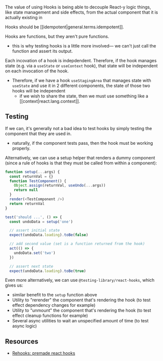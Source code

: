 
The value of using Hooks is being able to decouple React-y logic things, like state management and side effects, from the actual component that it is actually existing in

Hooks should be [[idempotent|general.terms.idempotent]].

Hooks are functions, but they aren't pure functions.
- this is why testing hooks is a little more involved— we can't just call the function and assert its output.

Each incovation of a hook is indepdendent. Therefore, if the hook manages state (e.g. via a `useState` or `useContext` hook), that state will be independent on each invocation of the hook.
- Therefore, if we have a hook `useStagingArea` that manages state with `useState` and use it in 2 different components, the state of those two hooks will be independent
  - if we wish to share the state, then we must use something like a [[context|react.lang.context]].

## Testing
If we can, it's generally not a bad idea to test hooks by simply testing the component that they are used in.
- naturally, if the component tests pass, then the hook must be working properly.

Alternatively, we can use a setup helper that renders a dummy component (since a rule of hooks is that they must be called from within a component):
```js
function setup(...args) {
  const returnVal = {}
  function TestComponent() {
    Object.assign(returnVal, useUndo(...args))
    return null
  }
  render(<TestComponent />)
  return returnVal
}

test('should ...', () => {
  const undoData = setup('one')

  // assert initial state
  expect(undoData.loading).toBe(false)

  // add second value (set is a function returned from the hook)
  act(() => {
    undoData.set('two')
  })

  // assert next state
  expect(undoData.loading).toBe(true)
```

Even more alternatively, we can use `@testing-library/react-hooks`, which gives us:
- similar benefit to the `setup` function above
- Utility to "rerender" the component that's rendering the hook (to test effect dependency changes for example)
- Utility to "unmount" the component that's rendering the hook (to test effect cleanup functions for example)
- Several async utilities to wait an unspecified amount of time (to test async logic)

## Resources
- [Rehooks: premade react hooks](https://github.com/rehooks)